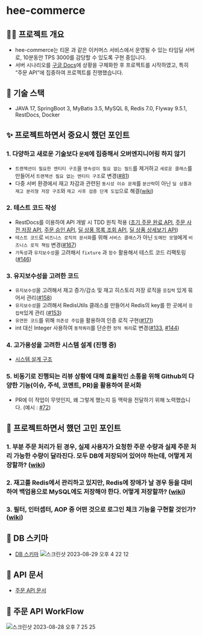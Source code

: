 # hee-commerce
## 🙇‍♀️ 프로젝트 개요
- hee-commerce는 티몬 과 같은 이커머스 서비스에서 운영될 수 있는 타임딜 서버로, 10분동안 TPS 3000를 감당할 수 있도록 구현 중입니다. 
- 서버 시나리오를 [구글 Docs](https://docs.google.com/document/d/1dzybvtKYLEijSoLKOdGt6cXu-6n38Y_qH8jO7ran8WU/edit)에 상황을 구체화한 후 프로젝트를 시작하였고, 특히 “주문 API”에 집중하여 프로젝트를 진행했습니다.

## 🚀 기술 스택
- JAVA 17, SpringBoot 3, MyBatis 3.5, MySQL 8, Redis 7.0, Flyway 9.5.1, RestDocs, Docker

## ✨ 프로젝트하면서 중요시 했던 포인트
### 1. 다양하고 새로운 기술보다 `문제`에 집중해서 오버엔지니어링 하지 않기
- `트랜잭션이 필요한 엔티티 구조`을 `영속성이 필요 없는 필드`를 제거하고 `새로운 클래스`를 만들어서 `트랜잭션 필요 없는 엔티티 구조`로 변경([#81](https://github.com/f-lab-edu/hee-commerce/pull/81)) 
- 다중 서버 환경에서 재고 차감과 관련된 `동시성 이슈 문제`를 `분산락`이 아닌 `딜 상품과 재고 분리형 저장 구조`와 `재고 사후 검증 단계 도입`으로 해결([wiki](https://github.com/f-lab-edu/hee-commerce/wiki/%EC%A3%BC%EB%AC%B8-%EC%B2%98%EB%A6%AC%EB%A1%9C-%EC%9D%B8%ED%95%9C-%EC%9E%AC%EA%B3%A0-%EC%B0%A8%EA%B0%90%EC%97%90%EC%84%9C-%EB%B0%9C%EC%83%9D%ED%95%98%EB%8A%94-%EB%8F%99%EC%8B%9C%EC%84%B1-%EC%9D%B4%EC%8A%88-%EB%AC%B8%EC%A0%9C%EB%A5%BC-%EC%96%B4%EB%96%BB%EA%B2%8C-%ED%95%B4%EA%B2%B0%ED%95%A0%EA%B9%8C%3F))

### 2. 테스트 코드 작성
- RestDocs를 이용하여 API 개발 시 TDD 원칙 적용 ([초기 주문 완료 API](https://github.com/f-lab-edu/hee-commerce/pull/40), [주문 사전 저장 API](https://github.com/f-lab-edu/hee-commerce/pull/98/commits/01af70dcaabeeaef363f0a3bf37d0759e36456cc), [주문 승인 API](https://github.com/f-lab-edu/hee-commerce/commit/66c0e341fe797054d3b8455d4f6e803133ef3cec), [딜 상풍 목록 조회 API](https://github.com/f-lab-edu/hee-commerce/pull/38), [딜 상품 상세보기 API](https://github.com/f-lab-edu/hee-commerce/pull/50))
- `테스트 코드`로 `비즈니스 로직의 문서화`를 위해 `서비스 클래스`가 아닌 `도메인 모델`에게 `비즈니스 로직 책임` 변경([#167](https://github.com/f-lab-edu/hee-commerce/pull/167))
- `가독성`과 `유지보수성`을 고려해서 `fixture` 과 `함수` 활용해서 테스트 코드 리팩토링([#146](https://github.com/f-lab-edu/hee-commerce/pull/146))

### 3. 유지보수성을 고려한 코드
- `유지보수성`을 고려해서 재고 증가/감소 및 재고 히스토리 저장 로직을 `응집력` 있게 묶어서 관리([#158](https://github.com/f-lab-edu/hee-commerce/pull/158))
- `유지보수성`을 고려해서 RedisUtils 클래스를 만들어서  Redis의 key를 한 곳에서 `응집력`있게 관리 ([#153](https://github.com/f-lab-edu/hee-commerce/pull/153))
- `유연한 코드`를 위해 `의존성 주입`을 활용하여 인증 로직 구현([#171](https://github.com/f-lab-edu/hee-commerce/pull/171))
- int 대신 Integer 사용하여 `동적쿼리`를 단순한 `정적 쿼리`로 변경([#133](https://github.com/f-lab-edu/hee-commerce/pull/133), [#144](https://github.com/f-lab-edu/hee-commerce/pull/144))

### 4. 고가용성을 고려한 시스템 설계 (진행 중)
- [시스템 설계 구조](https://app.diagrams.net/#G1uWe-LuEP5ayfhteyHAtZFGyv2nvTm1-m#%7B%22pageId%22%3A%2261v5buV0yLBeLvqyWT7O%22%7D)


### 5. 비동기로 진행되는 리뷰 상황에 대해 효율적인 소통을 위해 Github의 다양한 기능(이슈, 주석, 코멘트, PR)을 활용하여 문서화
- PR에 이 작업이 무엇인지, 왜 그렇게 했는지 등 맥락을 전달하기 위해 노력했습니다. (예시 : [#72](https://github.com/f-lab-edu/hee-commerce/pull/72))

## 🤔 프로젝트하면서 했던 고민 포인트 
### 1. 부분 주문 처리가 된 경우, 실제 사용자가 요청한 주문 수량과 실제 주문 처리 가능한 수량이 달라진다. 모두 DB에 저장되어 있어야 하는데, 어떻게 저장할까? ([wiki](https://github.com/f-lab-edu/hee-commerce/wiki/%EB%B6%80%EB%B6%84-%EC%A3%BC%EB%AC%B8-%EC%B2%98%EB%A6%AC%EC%99%80-%EA%B4%80%EB%A0%A8%EB%90%9C-%EB%8D%B0%EC%9D%B4%ED%84%B0-%EC%A0%80%EC%9E%A5))

### 2. 재고를 Redis에서 관리하고 있지만, Redis에 장애가 날 경우 등을 대비하여 백업용으로 MySQL에도 저장해야 한다. 어떻게 저장할까? ([wiki](https://github.com/f-lab-edu/hee-commerce/wiki/%EC%9E%AC%EA%B3%A0%EB%A5%BC-Redis%EC%97%90%EC%84%9C-%EA%B4%80%EB%A6%AC%ED%95%98%EA%B3%A0-%EC%9E%88%EC%A7%80%EB%A7%8C,-Redis%EC%97%90-%EC%9E%A5%EC%95%A0%EA%B0%80-%EB%82%A0-%EA%B2%BD%EC%9A%B0-%EB%93%B1%EC%9D%84-%EB%8C%80%EB%B9%84%ED%95%98%EC%97%AC-%EB%B0%B1%EC%97%85%EC%9A%A9%EC%9C%BC%EB%A1%9C-MySQL%EC%97%90%EB%8F%84-%EC%A0%80%EC%9E%A5%ED%95%B4%EC%95%BC-%ED%95%9C%EB%8B%A4.-%EC%96%B4%EB%96%BB%EA%B2%8C-%EC%A0%80%EC%9E%A5%ED%95%A0%EA%B9%8C%3F))

### 3. 필터, 인터셉터, AOP 중 어떤 것으로 로그인 체크 기능을 구현할 것인가? ([wiki](https://github.com/f-lab-edu/hee-commerce/wiki/%ED%95%84%ED%84%B0,-%EC%9D%B8%ED%84%B0%EC%85%89%ED%84%B0,-AOP-%EC%A4%91-%EC%96%B4%EB%96%A4-%EA%B2%83%EC%9C%BC%EB%A1%9C-%EB%A1%9C%EA%B7%B8%EC%9D%B8-%EC%B2%B4%ED%81%AC-%EA%B8%B0%EB%8A%A5%EC%9D%84-%EA%B5%AC%ED%98%84%ED%95%A0-%EA%B2%83%EC%9D%B8%EA%B0%80%3F))

## 🎈 DB 스키마
- [DB 스키마](https://dbdiagram.io/d/64ca132402bd1c4a5e1a4066)
![스크린샷 2023-08-29 오후 4 22 12](https://github.com/f-lab-edu/hee-commerce/assets/60481383/7d37cb63-9709-4c70-b7ac-f3740c53ae7e)

## 🎁 API 문서
- [주문 API 문서](https://darling-sorbet-0583ef.netlify.app/#_%EC%A3%BC%EB%AC%B8)

## 🍿 주문 API WorkFlow
![스크린샷 2023-08-28 오후 7 25 25](https://github.com/f-lab-edu/hee-commerce/assets/60481383/03facf90-9175-4e27-a7eb-ebecfd6be993)

